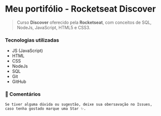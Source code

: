 # Meu portifólio - Rocketseat Discover

> Curso **Discover** oferecido pela **Rocketseat**, com conceitos de  SQL, NodeJs, JavaScript, HTML5 e CSS3.

### Tecnologias utilizadas

- JS (JavaScript)
- HTML
- CSS
- NodeJs
- SQL
- Git
- GitHub

### 💬 Comentários

``` Se tiver alguma dúvida ou sugestão, deixe sua obersavação no Issues, caso tenha gostado marque uma Star ✨. ```